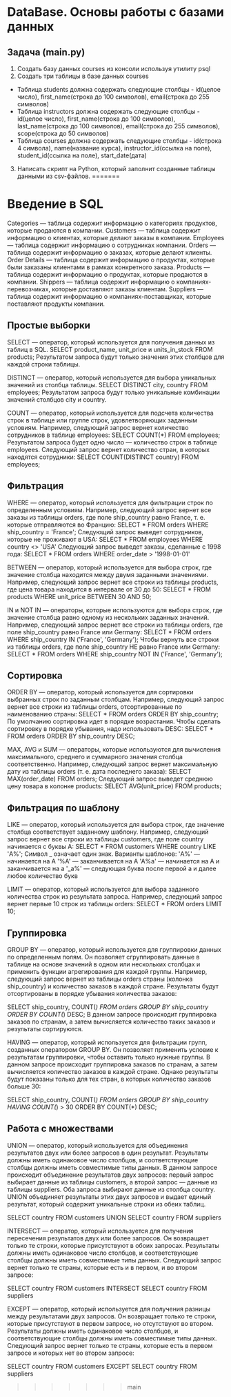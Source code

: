 # DataBase. Основы работы с базами данных

## Задача (main.py)
1. Создать базу данных courses из консоли используя утилиту psql
2. Создать три таблицы в базе данных courses
 - Таблица students должна содержать следующие столбцы - id(целое число), 
first_name(строка до 100 символов), email(строка до 255 символов)
 - Таблица instructors должна содержать следующие столбцы - id(целое число), 
first_name(строка до 100 символов), last_name(строка до 100 символов), 
email(строка до 255 символов), scope(строка до 50 символов)
 - Таблица courses должна содержать следующие столбцы - id(строка 4 символа), 
name(название курса), instructor_id(ссылка на поле), student_id(ссылка на поле),
start_date(дата)
3. Написать скрипт на Python, который заполнит созданные таблицы данными 
из csv-файлов.
=======
# Введение в SQL
Categories — таблица содержит информацию о категориях продуктов, которые продаются в компании.
Customers — таблица содержит информацию о клиентах, которые делают заказы в компании.
Employees — таблица содержит информацию о сотрудниках компании.
Orders — таблица содержит информацию о заказах, которые делают клиенты.
Order Details — таблица содержит информацию о продуктах, которые были заказаны клиентами в рамках конкретного заказа.
Products — таблица содержит информацию о продуктах, которые продаются в компании.
Shippers — таблица содержит информацию о компаниях-перевозчиках, которые доставляют заказы клиентам.
Suppliers — таблица содержит информацию о компаниях-поставщиках, которые поставляют продукты компании.

 ## Простые выборки
 SELECT — оператор, который используется для получения данных из таблиц в SQL.
SELECT product_name, unit_price и units_in_stock
FROM products;
Результатом запроса будут только значения этих столбцов для каждой строки таблицы.

DISTINCT — оператор, который используется для выбора уникальных значений из столбца таблицы.
SELECT DISTINCT city, country FROM employees;
Результатом запроса будут только уникальные комбинации значений столбцов city и country.

COUNT — оператор, который используется для подсчета количества строк в таблице или группе строк, удовлетворяющих заданным 
условиям.
Например, следующий запрос вернет количество сотрудников в таблице employees:
SELECT COUNT(*) FROM employees;
Результатом запроса будет одно число — количество строк в таблице employees.
Следующий запрос вернет количество стран, в которых находятся сотрудники:
SELECT COUNT(DISTINCT country) FROM employees;

## Фильтрация
WHERE — оператор, который используется для фильтрации строк по определенным условиям.
Например, следующий запрос вернет все заказы из таблицы orders, где поле ship_country равно France, т. е. которые отправляются во Францию:
SELECT * FROM orders WHERE ship_country = 'France';
Следующий запрос выведет сотрудников, которые не проживают в USA:
SELECT * FROM employees
WHERE country <> 'USA'
Следующий запрос выведет заказы, сделанные c 1998 года:
SELECT * FROM orders
WHERE order_date > '1998-01-01'

BETWEEN — оператор, который используется для выбора строк, где значение столбца находится между двумя заданными значениями.
Например, следующий запрос вернет все строки из таблицы products, где цена товара находится в интервале от 30 до 50:
SELECT * FROM products
WHERE unit_price BETWEEN 30 AND 50;

IN и NOT IN — операторы, которые используются для выбора строк, где значение столбца равно одному из нескольких заданных значений.
Например, следующий запрос вернет все строки из таблицы orders, где поле ship_country равно France или Germany:
SELECT * FROM orders
WHERE ship_country IN ('France', 'Germany');
Чтобы вернуть все строки из таблицы orders, где поле ship_country НЕ равно France или Germany:
SELECT * FROM orders
WHERE ship_country NOT IN ('France', 'Germany');

## Сортировка
ORDER BY — оператор, который используется для сортировки выбранных строк по заданным столбцам.
Например, следующий запрос вернет все строки из таблицы orders, отсортированные по наименованию страны:
SELECT * FROM orders
ORDER BY ship_country;
По умолчанию сортировка идет в порядке возрастания. Чтобы сделать сортировку в порядке убывания, надо использовать 
DESC:
SELECT * FROM orders
ORDER BY ship_country DESC;

MAX, AVG и SUM — операторы, которые используются для вычисления максимального, среднего и суммарного значения столбца соответственно.
Например, следующий запрос вернет максимальную дату из таблицы orders (т. е. дата последнего заказа):
SELECT MAX(order_date) FROM orders;
Следующий запрос выведет среднюю цену товара в колонке products:
SELECT AVG(unit_price) FROM products;

## Фильтрация по шаблону
LIKE — оператор, который используется для выбора строк, где значение столбца соответствует заданному шаблону.
Например, следующий запрос вернет все строки из таблицы customers, где поле country начинается с буквы А:
SELECT * FROM customers WHERE country LIKE 'А%';
Символ _ означает один знак.
Варианты шаблонов:
'A%' — начинается на A
'%A' — заканчивается на A
'A%a' — начинается на A и заканчивается на a
'_a%' — следующая буква после первой a и далее любое количество букв

LIMIT — оператор, который используется для выбора заданного количества строк из результата запроса.
Например, следующий запрос вернет первые 10 строк из таблицы orders:
SELECT * FROM orders LIMIT 10;

## Группировка
GROUP BY — оператор, который используется для группировки данных по определенным полям. Он позволяет сгруппировать данные в таблице на основе 
значений в одном или нескольких столбцах и применить функции агрегирования для каждой группы.
Например, следующий запрос вернет из таблицы orders страны (колонка ship_country) и количество заказов в каждой стране. Результаты будут отсортированы 
в порядке убывания количества заказов:

SELECT ship_country, COUNT(*)
FROM orders
GROUP BY ship_country
ORDER BY COUNT(*) DESC;
В данном запросе происходит группировка заказов по странам, а затем вычисляется количество таких заказов и результаты сортируются.

HAVING — оператор, который используется для фильтрации групп, созданных оператором GROUP BY. Он позволяет применить условие к результатам группировки, 
чтобы оставить только нужные группы.
В данном запросе происходит группировка заказов по странам, а затем вычисляется количество заказов в каждой стране. Однако результаты будут показаны 
только для тех стран, в которых количество заказов больше 30:

SELECT ship_country, COUNT(*)
FROM orders
GROUP BY ship_country
HAVING COUNT(*) > 30
ORDER BY COUNT(*) DESC;

## Работа с множествами
UNION — оператор, который используется для объединения результатов двух или более запросов в один результат. Результаты должны иметь одинаковое число 
столбцов, и соответствующие столбцы должны иметь совместимые типы данных.
В данном запросе происходит объединение результатов двух запросов: первый запрос выбирает данные из таблицы customers, а второй запрос — данные из таблицы 
suppliers. Оба запроса выбирают данные из столбца country. UNION объединяет результаты этих двух запросов и выдает единый результат, который содержит 
уникальные строки из обеих таблиц.

SELECT country FROM customers
UNION
SELECT country FROM suppliers

INTERSECT — оператор, который используется для получения пересечения результатов двух или более запросов. Он возвращает только те строки, которые 
присутствуют в обоих запросах. Результаты должны иметь одинаковое число столбцов, и соответствующие столбцы должны иметь совместимые типы данных.
Следующий запрос вернет только те страны, которые есть и в первом, и во втором запросе:

SELECT country FROM customers
INTERSECT
SELECT country FROM suppliers

EXCEPT — оператор, который используется для получения разницы между результатами двух запросов. Он возвращает только те строки, которые присутствуют в первом 
запросе, но отсутствуют во втором. Результаты должны иметь одинаковое число столбцов, и соответствующие столбцы должны иметь совместимые типы данных.
Следующий запрос вернет только те страны, которые есть в первом запросе и которых нет во втором запросе:

SELECT country FROM customers
EXCEPT
SELECT country FROM suppliers
>>>>>>> main
